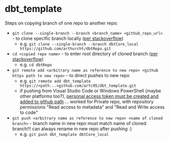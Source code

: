 # dbt_template

Steps on copying branch of one repo to another repo:
- `git clone --single-branch --branch <branch_name> <github_repo_url>` - to clone specific branch locally ([per stackoverflow](https://stackoverflow.com/questions/49290566/how-to-copy-only-single-branch-from-one-git-repo-to-another))
  - e.g. `git clone --single-branch --branch dbtCore_local https://github.com/arthurcht/dbtRepo.git` 
- `cd <copied repo name>` - to enter root directory of cloned branch ([per stackoverflow](https://stackoverflow.com/questions/49290566/how-to-copy-only-single-branch-from-one-git-repo-to-another))
  - e.g. `cd dbtRepo`   
- `git remote add <arbitrary name as reference to new repo> <github https path to new repo>` - to direct pushes to new repo
  - e.g. `git remote add dbt_template https://<path...>github.com/artc95/dbt_template.git`
  - if pushing from Visual Studio Code or Windows PowerShell (maybe other platforms too?), [personal access token must be created and added to github path](https://github.com/microsoft/vscode-pull-request-github/issues/3109) ... worked for Private repo, with repository permissions "Read access to metadata" and "Read and Write access to code"
- `git push <arbitrary name as reference to new repo> <name of cloned branch>` - branch name in new repo must match name of cloned branch!!! can always rename in new repo after pushing :)
  - e.g. `git push dbt_template dbtCore_local`
